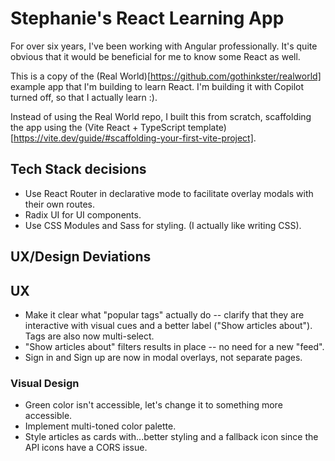 # Stephanie's React Learning App

For over six years, I've been working with Angular professionally. It's quite obvious that it would be beneficial for me to know some React as well.

This is a copy of the (Real World)[https://github.com/gothinkster/realworld] example app that I'm building to learn React. I'm building it with Copilot turned off, so that I actually learn :).

Instead of using the Real World repo, I built this from scratch, scaffolding the app using the (Vite React + TypeScript template)[https://vite.dev/guide/#scaffolding-your-first-vite-project].

## Tech Stack decisions

- Use React Router in declarative mode to facilitate overlay modals with their own routes.
- Radix UI for UI components.
- Use CSS Modules and Sass for styling. (I actually like writing CSS).

## UX/Design Deviations

## UX

- Make it clear what "popular tags" actually do -- clarify that they are interactive with visual cues and a better label ("Show articles about"). Tags are also now multi-select.
- "Show articles about" filters results in place -- no need for a new "feed".
- Sign in and Sign up are now in modal overlays, not separate pages.

### Visual Design

- Green color isn't accessible, let's change it to something more accessible.
- Implement multi-toned color palette.
- Style articles as cards with...better styling and a fallback icon since the API icons have a CORS issue.
